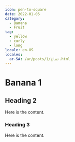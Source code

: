 ```yaml
---
icon: pen-to-square
date: 2022-01-05
category:
  - Banana
  - Fruit
tag:
  - yellow
  - curly
  - long
locale: en-US
locales:
  ar-SA: /ar/posts/تفاح/1.html
---
```


# Banana 1

## Heading 2

Here is the content.

### Heading 3

Here is the content.
